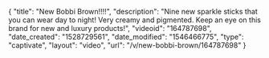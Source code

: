 {
    "title": "New Bobbi Brown!!!!",
    "description": "Nine new sparkle sticks that you can wear day to night! Very creamy and pigmented. Keep an eye on this brand for new and luxury products!",
    "videoid": "164787698",
    "date_created": "1528729561",
    "date_modified": "1546466775",
    "type": "captivate",
    "layout": "video",
    "url": "\/v\/new-bobbi-brown\/164787698"
}